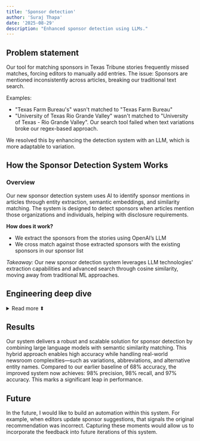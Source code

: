 ```yaml
---
title: 'Sponsor detection'
author: 'Suraj Thapa'
date: '2025-08-29'
description: "Enhanced sponsor detection using LLMs."
---
```


## Problem statement
Our tool for matching sponsors in Texas Tribune stories frequently missed matches, forcing editors to manually add entries. The issue: Sponsors are mentioned inconsistently across articles, breaking our traditional text search.

Examples:
- "Texas Farm Bureau's" wasn't matched to "Texas Farm Bureau"
- "University of Texas Rio Grande Valley" wasn't matched to "University of Texas - Rio Grande Valley". Our search tool failed when text variations broke our regex-based approach.

We resolved this by enhancing the detection system with an LLM, which is more adaptable to variation.

## How the Sponsor Detection System Works
### Overview

Our new sponsor detection system uses AI to identify sponsor mentions in articles through entity extraction, semantic embeddings, and similarity matching. The system is designed to detect sponsors when articles mention those organizations and individuals, helping with disclosure requirements.

<b>How does it work?</b>
- We extract the sponsors from the stories using OpenAI’s LLM
- We cross match against those extracted sponsors with the existing sponsors in our sponsor list

<i> Takeaway: </i> Our new sponsor detection system leverages LLM technologies' extraction capabilities and advanced search through cosine similarity, moving away from traditional ML approaches.

## Engineering deep dive

<details>

<summary>Read more ⬍</summary>

## Architecture Overview
The system follows a multi-stage pipeline:

1. Text Processing & Chunking
2. Named Entity Recognition (NER)
3. Semantic Embedding Generation
4. Similarity Matching
5. Post-processing & Filtering
### 1. Text Processing & Chunking
The system first processes incoming text through intelligent chunking by configuring chunk size. This is to handle the long articles that exceed OpenAI's token limits.
### 2. Named Entity Recognition (NER)
This is the core extraction phase using OpenAI's GPT-4 model. We crafted a prompt that instructs the AI to extract organizations, extract people, handle variations with some examples, and output the json structured list.
### 3. Semantic Embedding Generation
The system uses OpenAI's text-embedding-3-large model to convert both extracted entities and sponsor names into high-dimensional vectors.
### 4. Similarity Matching
We use cosine similarity as the core matching algorithm, with a threshold of 0.94 determined through iterative testing. Cosine scores were computed for all possible entity–sponsor pairs using NumPy.
### 5. Post-processing and Filtering
We apply post-processing and filtering to handle edge cases that arise from the nondeterministic behavior of LLMs.

## How did we decide this was the best approach?
Our approach was highly iterative and driven entirely by metrics. I used MLflow as the central stack for tracking metrics, which allowed us to systematically evaluate different methods with the goal of achieving over 90% in precision, accuracy, and recall.
Here are some of the approaches we experimented with: (1) Extracting entities using alternative models such as spaCy, (2) Testing different n-gram combinations, (3) Applying fuzzy search with existing names, (4) Adjusting cosine similarity thresholds, and (5) Designing and refining LLM prompts.
By leveraging MLflow for detailed metric tracking, we were able to compare approaches effectively and select the solution that best met our requirements. This iterative process proved invaluable in optimizing our results.

## Performance Optimizations
1. **Batch Embedding**: Processes multiple entities simultaneously
2. **Caching**: Local sponsor data caching
3. **Parallel Processing**: Multi-threading for similarity calculations
4. **Adaptive Chunking**: Dynamic text segmentation based on API limits

## API Integration
The system is deployed as an AWS Lambda function. I used AWS SAM and AWS cloudformation to manage the deployment. I also added github actions CI/CD pipelines to track the metrics while creating pull requests. The metrics are also sent to our mlflow server.

## Monitoring
All the logs are configured to send to aws cloudwatch.

## Note on a unique error
Modern tools -> modern bugs! When Facebook is mentioned as a social media, it will not recognize Facebook as an organizational entity. Example, <i>“We will serve until we run out,” the Inn posted in a Facebook invitation.</i> Thus, the LLMs do not extract Facebook as an organizational entity, until we are explicit about social media platforms in our prompt.

</details>

## Results

Our system delivers a robust and scalable solution for sponsor detection by combining large language models with semantic similarity matching. This hybrid approach enables high accuracy while handling real-world newsroom complexities—such as variations, abbreviations, and alternative entity names. Compared to our earlier baseline of 68% accuracy, the improved system now achieves: 98% precision, 98% recall, and 97% accuracy. This marks a significant leap in performance.

## Future
In the future, I would like to build an automation within this system. For example, when editors update sponsor suggestions, that signals the original recommendation was incorrect. Capturing these moments would allow us to incorporate the feedback into future iterations of this system.